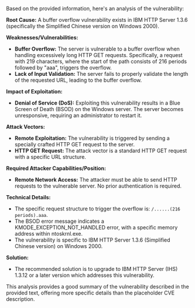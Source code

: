 Based on the provided information, here's an analysis of the vulnerability:

**Root Cause:** A buffer overflow vulnerability exists in IBM HTTP Server 1.3.6 (specifically the Simplified Chinese version on Windows 2000).

**Weaknesses/Vulnerabilities:**
*   **Buffer Overflow:** The server is vulnerable to a buffer overflow when handling excessively long HTTP GET requests. Specifically, a request with 219 characters, where the start of the path consists of 216 periods followed by "aaa", triggers the overflow.
*   **Lack of Input Validation:** The server fails to properly validate the length of the requested URL, leading to the buffer overflow.

**Impact of Exploitation:**
*   **Denial of Service (DoS):** Exploiting this vulnerability results in a Blue Screen of Death (BSOD) on the Windows server. The server becomes unresponsive, requiring an administrator to restart it.

**Attack Vectors:**
*   **Remote Exploitation:** The vulnerability is triggered by sending a specially crafted HTTP GET request to the server.
*   **HTTP GET Request:** The attack vector is a standard HTTP GET request with a specific URL structure.

**Required Attacker Capabilities/Position:**
*   **Remote Network Access:** The attacker must be able to send HTTP requests to the vulnerable server. No prior authentication is required.

**Technical Details:**
*   The specific request structure to trigger the overflow is: `/......(216 periods).aaa`.
*   The BSOD error message indicates a KMODE_EXCEPTION_NOT_HANDLED error, with a specific memory address within ntoskrnl.exe.
*   The vulnerability is specific to IBM HTTP Server 1.3.6 (Simplified Chinese version) on Windows 2000.

**Solution:**
*   The recommended solution is to upgrade to IBM HTTP Server (IHS) 1.3.12 or a later version which addresses this vulnerability.

This analysis provides a good summary of the vulnerability described in the provided text, offering more specific details than the placeholder CVE description.